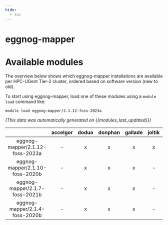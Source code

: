 ```yaml
---
hide:
  - toc
---
```


eggnog-mapper
=============

# Available modules


The overview below shows which eggnog-mapper installations are available per HPC-UGent Tier-2 cluster, ordered based on software version (new to old).

To start using eggnog-mapper, load one of these modules using a `module load` command like:

```shell
module load eggnog-mapper/2.1.12-foss-2023a
```

*(This data was automatically generated on {{modules_last_updated}})*  

| |accelgor|doduo|donphan|gallade|joltik|shinx|
| :---: | :---: | :---: | :---: | :---: | :---: | :---: |
|eggnog-mapper/2.1.12-foss-2023a|-|x|x|x|x|x|
|eggnog-mapper/2.1.10-foss-2020b|-|x|x|x|-|-|
|eggnog-mapper/2.1.7-foss-2021b|-|x|x|x|-|-|
|eggnog-mapper/2.1.4-foss-2020b|-|x|x|x|-|-|

